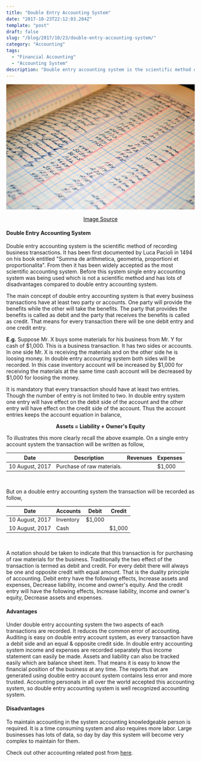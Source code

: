 ```yaml
---
title: "Double Entry Accounting System"
date: "2017-10-23T22:12:03.284Z"
template: "post"
draft: false
slug: "/blog/2017/10/23/double-entry-accounting-system/"
category: "Accounting"
tags:
  - "Financial Accounting"
  - "Accounting System"
description: "Double entry accounting system is the scientific method of recording business transactions. It has been first  documented by Luca Pacioli in 1494."
---
```


![Double Entry Accounting System](/media/pixabay/double-entry-accounting-system.jpg "Double Entry Accounting System")
[<center><span style="color:black">Image Source</span></center>](https://pixabay.com/photos/calculator-calculation-insurance-385506/)

#### Double Entry Accounting System
Double entry accounting system is the scientific method of recording business transactions. It has been first  documented by Luca Pacioli in 1494 on his book entitled  "Summa de arithmetica, geometria, proportioni et proportionalita". From then it has been widely accepted as the most scientific accounting system. Before this system single entry accounting system was being used which is not a scientific method and has lots of disadvantages compared to double entry accounting system.

The main concept of double entry accounting system is that every business transactions have at least two party or accounts. One party will provide the benefits while the other will take the benefits. The party that provides the benefits is called as debit and the party that receives the benefits is called as credit. That means for every transaction there will be one debit entry and one credit entry.

**E.g.** Suppose Mr. X buys some materials for his business from Mr. Y for cash of \$1,000. This is a business transaction. It has two sides or accounts. In one side Mr. X is receiving the materials and on the other side he is loosing money. In double entry accounting system both sides will be recorded. In this case inventory account will be increased by \$1,000 for receiving the materials at the same time cash account will be decreased by \$1,000 for loosing the money.

It is mandatory that every transaction should have at least two entries. Though the number of entry is not limited to two. In double entry system one entry will have effect on the debit side of the account and the other entry will have effect on the credit side of the account. Thus the account entries keeps the account equation in balance,

**<center>Assets = Liability + Owner's Equity</center>**

To illustrates this more clearly recall the above example. On a single entry account system the transaction will be written as follow,

<div class="table-responsive">
<table class="table table-bordered table-hover">
  <thead class="thead-dark">
  <tr>
    <th>Date</th>
    <th>Description</th>
    <th>Revenues</th>
    <th>Expenses</th>
  </tr>
  </thead>
  <tr>
   <td>10 August, 2017</td>
   <td>Purchase of raw materials.</td>
   <td></td>
   <td class="text-right">$1,000</td>
  </tr>
</table>
</div>
</br>

But on a double entry accounting system the transaction will be recorded as follow,

<div class="table-responsive">
<table class="table table-bordered table-hover">
  <thead class="thead-dark">
  <tr>
    <th>Date</th>
    <th>Accounts</th>
    <th class="text-center">Debit</th>
    <th class="text-center">Credit</th>
  </tr>
  </thead>
  <tr>
   <td>10 August, 2017</td>
   <td>Inventory</td>
   <td class="text-right">$1,000</td>
   <td></td>
  </tr>
  <tr>
   <td>10 August, 2017</td>
   <td>Cash</td>
   <td></td>
   <td class="text-right">$1,000</td>
  </tr>
</table>
</div>
</br>

A notation should be taken to indicate that this transaction is for purchasing of raw materials for the business.
Traditionally the two effect of the transaction is termed as debit and credit. For every debit there will always be one and opposite credit with equal amount. That is the duality principle of accounting. Debit entry have the following effects,
Increase assets and expenses,
Decrease liability, income and owner's equity.
And the credit entry will have the following effects,
Increase liability, income and owner's equity,
Decrease assets and expenses.

#### Advantages
Under double entry accounting system the two aspects of each transactions are recorded. It reduces the common error of accounting.
Auditing is easy on double entry account system, as every transaction have a debit side and an equal & opposite credit side.
In double entry accounting system income and expenses are recorded separately thus income statement can easily be made.
Assets and liability can also be tracked easily which are balance sheet item. That means it is easy to know the financial position of the business at any time.
The reports that are generated using double entry account system contains less error and more trusted.
Accounting personals in all over the world accepted this accounting system, so double entry accounting system is well recognized accounting system.

#### Disadvantages
To maintain accounting in the system accounting knowledgeable person is required.
It is a time consuming system and also requires more labor.
Large businesses has lots of data, so day by day this system will become very complex to maintain for them.


Check out other accounting related post from
[here](https://www.nahidsaikat.com/category/accounting/ "Accounting Post").
